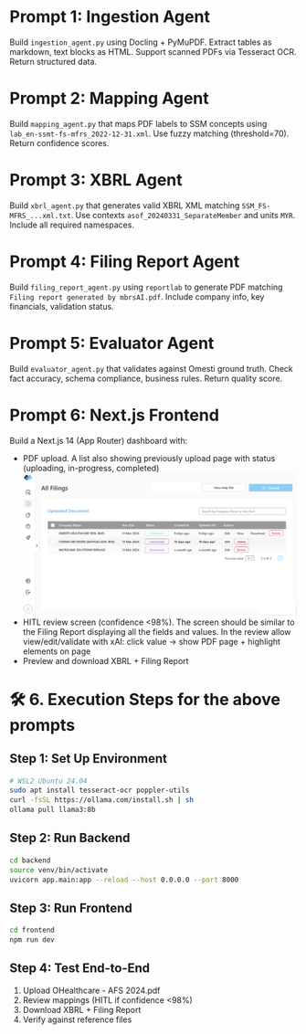 # Prompt 1: Ingestion Agent
Build `ingestion_agent.py` using Docling + PyMuPDF. Extract tables as markdown, text blocks as HTML. Support scanned PDFs via Tesseract OCR. Return structured data.

# Prompt 2: Mapping Agent
Build `mapping_agent.py` that maps PDF labels to SSM concepts using `lab_en-ssmt-fs-mfrs_2022-12-31.xml`. Use fuzzy matching (threshold=70). Return confidence scores.

# Prompt 3: XBRL Agent
Build `xbrl_agent.py` that generates valid XBRL XML matching `SSM_FS-MFRS_...xml.txt`. Use contexts `asof_20240331_SeparateMember` and units `MYR`. Include all required namespaces.

# Prompt 4: Filing Report Agent
Build `filing_report_agent.py` using `reportlab` to generate PDF matching `Filing report generated by mbrsAI.pdf`. Include company info, key financials, validation status.

# Prompt 5: Evaluator Agent
Build `evaluator_agent.py` that validates against Omesti ground truth. Check fact accuracy, schema compliance, business rules. Return quality score.

# Prompt 6: Next.js Frontend
Build a Next.js 14 (App Router) dashboard with:
- PDF upload. A list also showing previously upload page with status (uploading, in-progress, completed)
![alt text](dashboard.png)
- HITL review screen (confidence <98%). The screen should be similar to the Filing Report displaying all the fields and values. In the review allow view/edit/validate with xAI: click value → show PDF page + highlight elements on page
- Preview and download XBRL + Filing Report


# 🛠️ 6. Execution Steps for the above prompts 

## Step 1: Set Up Environment
``` bash
# WSL2 Ubuntu 24.04
sudo apt install tesseract-ocr poppler-utils
curl -fsSL https://ollama.com/install.sh | sh
ollama pull llama3:8b
```

## Step 2: Run Backend
``` bash
cd backend
source venv/bin/activate
uvicorn app.main:app --reload --host 0.0.0.0 --port 8000
```

## Step 3: Run Frontend
``` bash
cd frontend
npm run dev
```

## Step 4: Test End-to-End
1. Upload OHealthcare - AFS 2024.pdf
2. Review mappings (HITL if confidence <98%)
3. Download XBRL + Filing Report
4. Verify against reference files



